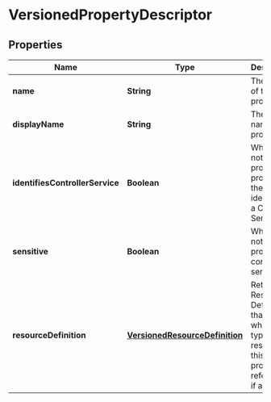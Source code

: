 
# VersionedPropertyDescriptor

## Properties
Name | Type | Description | Notes
------------ | ------------- | ------------- | -------------
**name** | **String** | The name of the property |  [optional]
**displayName** | **String** | The display name of the property |  [optional]
**identifiesControllerService** | **Boolean** | Whether or not the property provides the identifier of a Controller Service |  [optional]
**sensitive** | **Boolean** | Whether or not the property is considered sensitive |  [optional]
**resourceDefinition** | [**VersionedResourceDefinition**](VersionedResourceDefinition.md) | Returns the Resource Definition that defines which type(s) of resource(s) this property references, if any |  [optional]



